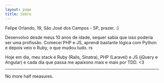 ```yaml
---
layout: page
title: Sobre
---
```


Felipe Orlando, 19, São José dos Campos - SP, prazer. :)

Desenvolvo desde meus 10 anos de idade, sequer sabia que isso poderia ser uma profissão. Comecei PHP e JS, aprendi bastante lógica com Python e depois veio o Ruby, o que mudou tudo. rs

Hoje em dia, meu stack é Ruby (Rails, Sinatra), PHP (Laravel) e JS (jQuery e Angular) e cada dia que passa me apaixono mais e mais por TDD. <3

---

No more half measures.
